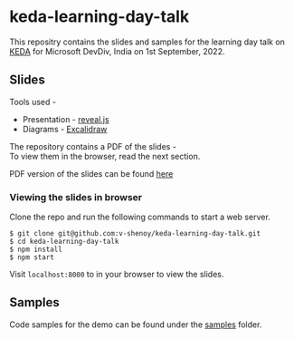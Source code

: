 # keda-learning-day-talk

This repositry contains the slides and samples for the learning day talk on [KEDA](https://keda.sh/) for Microsoft DevDiv, India on 1st September, 2022.

## Slides

Tools used - 

- Presentation - [reveal.js](https://revealjs.com/)
- Diagrams - [Excalidraw](https://excalidraw.com/)

The repository contains a PDF of the slides -  
To view them in the browser, read the next section.

PDF version of the slides can be found [here](./KEDA%20%E2%80%94%20Learning%20Day%20Talk.pdf)

### Viewing the slides in browser

Clone the repo and run the following commands to start a web server.

```shell
$ git clone git@github.com:v-shenoy/keda-learning-day-talk.git
$ cd keda-learning-day-talk
$ npm install
$ npm start
```

Visit `localhost:8000` to in your browser to view the slides.

## Samples

Code samples for the demo can be found under the [samples](./demo) folder.
